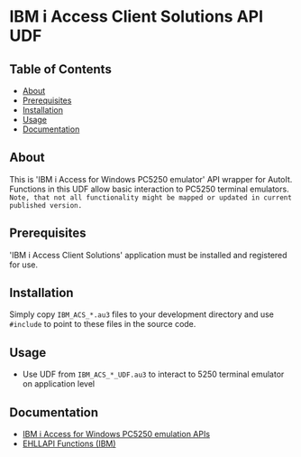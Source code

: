 # IBM i Access Client Solutions API UDF

## Table of Contents
+ [About](#about)
+ [Prerequisites](#prerequisites)
+ [Installation](#installation)
+ [Usage](#usage)
+ [Documentation](#documentation)


## About <a name = "about"></a>
This is 'IBM i Access for Windows PC5250 emulator' API wrapper for AutoIt. 
Functions in this UDF allow basic interaction to PC5250 terminal emulators.   
```Note, that not all functionality might be mapped or updated in current published version.```

## Prerequisites <a name = "prerequisites"></a>
'IBM i Access Client Solutions' application must be installed and registered for use.

## Installation <a name = "installation"></a>
Simply copy ```IBM_ACS_*.au3``` files to your development directory and use ```#include``` to point to these files in the source code.  

## Usage <a name = "usage"></a>
* Use UDF from ```IBM_ACS_*_UDF.au3``` to interact to 5250 terminal emulator on application level

## Documentation <a name = "documentation"></a>

* [IBM i Access for Windows PC5250 emulation APIs](https://www.ibm.com/support/knowledgecenter/en/ssw_ibm_i_71/rzaik/rzaikemulator.htm)
* [EHLLAPI Functions (IBM)](https://www.ibm.com/support/knowledgecenter/SSEQ5Y_6.0.0/com.ibm.pcomm.doc/books/html/emulator_programming08.htm)
